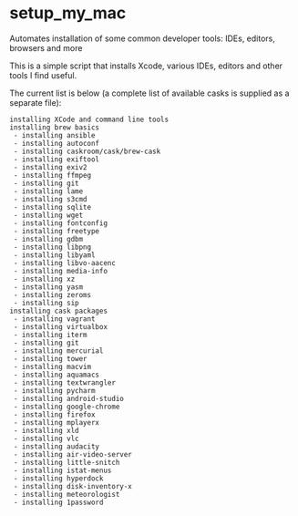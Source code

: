 # setup_my_mac
Automates installation of some common developer tools: IDEs, editors, browsers and more

This is a simple script that installs Xcode, various IDEs, editors and other tools I find useful. 

The current list is below (a complete list of available casks is supplied as a separate file):
```
installing XCode and command line tools
installing brew basics
 - installing ansible
 - installing autoconf
 - installing caskroom/cask/brew-cask
 - installing exiftool
 - installing exiv2
 - installing ffmpeg
 - installing git
 - installing lame
 - installing s3cmd
 - installing sqlite
 - installing wget
 - installing fontconfig
 - installing freetype
 - installing gdbm
 - installing libpng
 - installing libyaml
 - installing libvo-aacenc
 - installing media-info
 - installing xz
 - installing yasm
 - installing zeroms
 - installing sip
installing cask packages
 - installing vagrant
 - installing virtualbox
 - installing iterm
 - installing git
 - installing mercurial
 - installing tower
 - installing macvim
 - installing aquamacs
 - installing textwrangler
 - installing pycharm
 - installing android-studio
 - installing google-chrome
 - installing firefox
 - installing mplayerx
 - installing xld
 - installing vlc
 - installing audacity
 - installing air-video-server
 - installing little-snitch
 - installing istat-menus
 - installing hyperdock
 - installing disk-inventory-x
 - installing meteorologist
 - installing 1password
```
